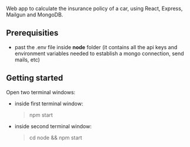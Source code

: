 Web app to calculate the insurance policy of a car, using React, Express, Mailgun and MongoDB.

## Prerequisities

- past the .env file inside **node** folder (it contains all the api keys and environment variables needed to establish a mongo connection, send mails, etc)

## Getting started

Open two terminal windows:
- inside first terminal window: 
	> npm start
- inside second terminal window:
	> cd node && npm start
